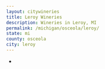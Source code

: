```yaml
---
layout: citywineries
title: Leroy Wineries
description: Wineries in Leroy, MI
permalink: /michigan/osceola/leroy/
state: mi
county: osceola
city: leroy
---
```

-

